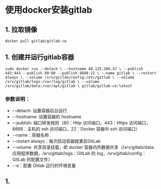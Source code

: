 # 使用docker安装gitlab
 ##  1. 拉取镜像
``
docker pull gitlab/gitlab-ce
``
## 1. 创建并运行gitlab容器
``
sudo docker run --detach \
    --hostname 40.125.206.47 \
    --publish 443:443 --publish 80:80 --publish 8888:22 \
    --name gitlab \
    --restart always \
    --volume /srv/gitlab/config:/etc/gitlab \
    --volume /srv/gitlab/logs:/var/log/gitlab \
    --volume /srv/gitlab/data:/var/opt/gitlab \
    gitlab/gitlab-ce:latest
``
### 参数说明：
* --detach: 设置容器后台运行
* --hostname: 设置容器的 hostname
* --publish: 端口转发规则（80：Http 访问端口，443：Https 访问端口，8888：主机的 ssh 访问端口，22：Docker 容器中 ssh 访问端口）
* --name：容器名称
* --restart always：每次启动容器就重启GitLab
* --volume: 共享目录挂载，即 docker 容器内外数据共享（/srv/gitlab/data: 应用程序数据，/srv/gitlab/logs：GitLab 的 log，/srv/gitlab/config：GitLab 的配置文件）
* --e：配置 Gitlab 运行的环境变量

## 1. 
